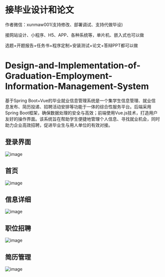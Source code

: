 # 接毕业设计和论文
作者微信：xunmaw001(支持修改、部署调试、支持代做毕设)

接网站设计、小程序、H5、APP、各种系统等，单片机、嵌入式也可以做

选题+开题报告+任务书+程序定制+安装测试+论文+答辩PPT都可以做
# Design-and-Implementation-of-Graduation-Employment-Information-Management-System
基于Spring Boot+Vue的毕业就业信息管理系统是一个集学生信息管理、就业信息发布、简历投递、招聘活动安排等功能于一体的综合性服务平台。后端采用Spring Boot框架，确保数据处理的安全与高效；前端使用Vue.js技术，打造用户友好的操作界面。该系统旨在帮助学生便捷地管理个人信息、寻找就业机会，同时助力企业高效招聘，促进毕业生与用人单位的有效对接。
## 登录界面
![image](https://github.com/user-attachments/assets/5a87c766-1fbf-4648-bc89-ef51841d9935)
## 首页
![image](https://github.com/user-attachments/assets/cc24ec72-9b27-40d1-8c4d-172b224edc42)
## 信息详细
![image](https://github.com/user-attachments/assets/f7510145-a116-45fa-b4b3-75bdb6531657)
## 职位招聘
![image](https://github.com/user-attachments/assets/295e0c8b-1c43-43f4-8e23-e9703b93a2c5)
## 简历管理
![image](https://github.com/user-attachments/assets/0f974e30-9ea3-4899-9e31-c251e9f73a87)
